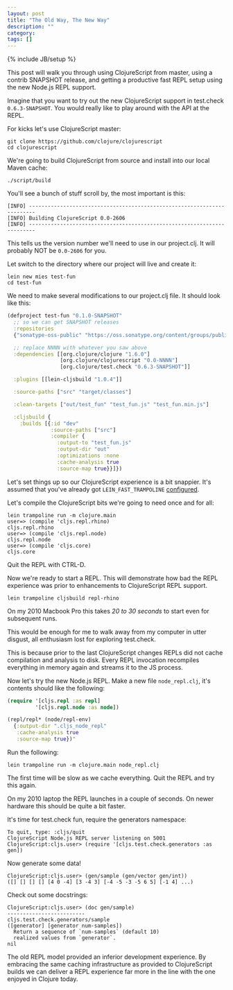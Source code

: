```yaml
---
layout: post
title: "The Old Way, The New Way"
description: ""
category: 
tags: []
---
```

{% include JB/setup %}

This post will walk you through using ClojureScript from master, using
a contrib SNAPSHOT release, and getting a productive fast REPL setup
using the new Node.js REPL support.

Imagine that you want to try out the new ClojureScript support in
test.check `0.6.3-SNAPSHOT`. You would really like to play around with
the API at the REPL.

For kicks let's use ClojureScript master:

```
git clone https://github.com/clojure/clojurescript
cd clojurescript
```

We're going to build ClojureScript from source and install into our
local Maven cache:

```
./script/build
```

You'll see a bunch of stuff scroll by, the most important is this:

```
[INFO] ------------------------------------------------------------------------
[INFO] Building ClojureScript 0.0-2606
[INFO] ------------------------------------------------------------------------
```

This tells us the version number we'll need to use in our
project.clj. It will probably NOT be `0.0-2606` for you.

Let switch to the directory where our project will live and create it:

```
lein new mies test-fun
cd test-fun
```

We need to make several modifications to our project.clj file.
It should look like this:

```clj
(defproject test-fun "0.1.0-SNAPSHOT"
  ;; so we can get SNAPSHOT releases
  :repositories 
  {"sonatype-oss-public" "https://oss.sonatype.org/content/groups/public/"}

  ;; replace NNNN with whatever you saw above
  :dependencies [[org.clojure/clojure "1.6.0"]
                 [org.clojure/clojurescript "0.0-NNNN"]
                 [org.clojure/test.check "0.6.3-SNAPSHOT"]]

  :plugins [[lein-cljsbuild "1.0.4"]]

  :source-paths ["src" "target/classes"]

  :clean-targets ["out/test_fun" "test_fun.js" "test_fun.min.js"]

  :cljsbuild {
    :builds [{:id "dev"
              :source-paths ["src"]
              :compiler {
                :output-to "test_fun.js"
                :output-dir "out"
                :optimizations :none
                :cache-analysis true                
                :source-map true}}]})
```

Let's set things up so our ClojureScript experience is a bit
snappier. It's assumed that you've already got `LEIN_FAST_TRAMPOLINE`
[configured](http://swannodette.github.io/2014/12/22/waitin/).

Let's compile the ClojureScript bits we're going to need once
and for all:

```
lein trampoline run -m clojure.main
user=> (compile 'cljs.repl.rhino)
cljs.repl.rhino
user=> (compile 'cljs.repl.node)
cljs.repl.node
user=> (compile 'cljs.core)
cljs.core
```

Quit the REPL with CTRL-D.

Now we're ready to start a REPL. This will demonstrate how bad
the REPL experience was prior to enhancements to ClojureScript
REPL support.

```
lein trampoline cljsbuild repl-rhino
```

On my 2010 Macbook Pro this takes *20 to 30 seconds* to start even for
subsequent runs.

This would be enough for me to walk away from my computer in utter
disgust, all enthusiasm lost for exploring test.check.

This is because prior to the last ClojureScript changes REPLs did
not cache compilation and analysis to disk. Every REPL invocation
recompiles everything in memory again and streams it to the JS
process.

Now let's try the new Node.js REPL. Make a new file
`node_repl.clj`, it's contents should like the following:

```clj
(require '[cljs.repl :as repl] 
         '[cljs.repl.node :as node]) 

(repl/repl* (node/repl-env) 
  {:output-dir ".cljs_node_repl" 
   :cache-analysis true 
   :source-map true})"
```

Run the following:

```
lein trampoline run -m clojure.main node_repl.clj
```

The first time will be slow as we cache everything. Quit the
REPL and try this again.

On my 2010 laptop the REPL launches in a couple of seconds. On
newer hardware this should be quite a bit faster.

It's time for test.check fun, require the generators namespace:

```
To quit, type: :cljs/quit
ClojureScript Node.js REPL server listening on 5001
ClojureScript:cljs.user> (require '[cljs.test.check.generators :as gen])
```

Now generate some data!

```
ClojureScript:cljs.user> (gen/sample (gen/vector gen/int))
([] [] [] [] [4 0 -4] [3 -4 3] [-4 -5 -3 -5 6 5] [-1 4] ...)
```

Check out some docstrings:

```
ClojureScript:cljs.user> (doc gen/sample)
-------------------------
cljs.test.check.generators/sample
([generator] [generator num-samples])
  Return a sequence of `num-samples` (default 10)
  realized values from `generator`.
nil
```

The old REPL model provided an inferior development experience. By
embracing the same caching infrastructure as provided to ClojureScript
builds we can deliver a REPL experience far more in the line with the
one enjoyed in Clojure today.
